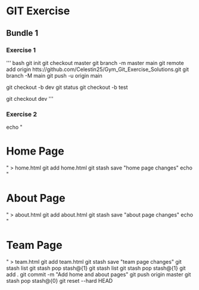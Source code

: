 # GIT Exercise
## Bundle 1
### Exercise 1
''' bash
git init
git checkout master 
git branch -m master main 
git remote add origin htts://github.com/Celestin25/Gym_Git_Exercise_Solutions.git
git branch -M main 
git push -u origin main 



git checkout -b dev
git status 
git checkout -b test

git checkout dev 
'''
### Exercise 2
echo "<h1>Home Page</h1>" > home.html
git add home.html
git stash save "home page changes"
echo "<h1>About Page</h1>" > about.html
git add about.html
git stash save "about page changes"
echo "<h1>Team Page</h1>" > team.html
git add team.html
git stash save "team page changes"
git stash list 
git stash pop stash@{1} 
git stash list 
git stash pop stash@{1}
git add .
git commit -m "Add home and about pages"
git push origin master 
git stash pop stash@{0} 
git reset --hard HEAD

